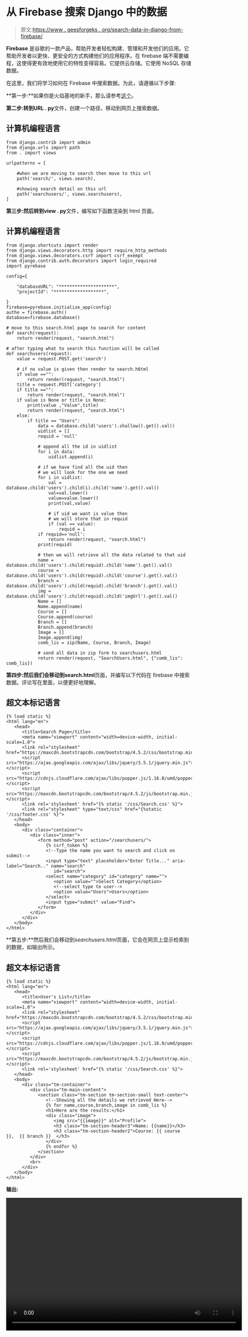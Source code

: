 # 从 Firebase 搜索 Django 中的数据

> 原文:[https://www . geesforgeks . org/search-data-in-django-from-firebase/](https://www.geeksforgeeks.org/search-data-in-django-from-firebase/)

**Firebase** 是谷歌的一款产品，帮助开发者轻松构建、管理和开发他们的应用。它帮助开发者以更快、更安全的方式构建他们的应用程序。在 firebase 端不需要编程，这使得更有效地使用它的特性变得容易。它提供云存储。它使用 NoSQL 存储数据。

在这里，我们将学习如何在 Firebase 中搜索数据。为此，请遵循以下步骤:

**第一步:**如果你是火焰基地的新手，那么请参考[这个](https://www.geeksforgeeks.org/create-a-website-using-html-css-and-javascript-that-stores-data-in-firebase/)。

**第二步:**转到**URL . py**文件，创建一个路径，移动到网页上搜索数据。

## 计算机编程语言

```
from django.contrib import admin
from django.urls import path
from . import views

urlpatterns = [

    #when we are moving to search then move to this url
    path('search/', views.search),

    #showing search detail on this url
    path('searchusers/', views.searchusers),
]
```

**第三步:**然后转到**view . py**文件，编写如下函数渲染到 html 页面。

## 计算机编程语言

```
from django.shortcuts import render
from django.views.decorators.http import require_http_methods
from django.views.decorators.csrf import csrf_exempt
from django.contrib.auth.decorators import login_required
import pyrebase

config={

    "databaseURL": "*********************",
    "projectId": "*******************",

}
firebase=pyrebase.initialize_app(config)
authe = firebase.auth()
database=firebase.database()

# move to this search.html page to search for content
def search(request):
    return render(request, "search.html")

# after typing what to search this function will be called
def searchusers(request):
    value = request.POST.get('search')

    # if no value is given then render to search.h6tml
    if value =="":
        return render(request, "search.html")
    title = request.POST['category']
    if title =="":
        return render(request, "search.html")
    if value is None or title is None:
        print(value ,"Value",title)
        return render(request, "search.html")
    else:
        if title == "Users":
            data = database.child('users').shallow().get().val()
            uidlist = []
            requid = 'null'

            # append all the id in uidlist
            for i in data:
                uidlist.append(i)

            # if we have find all the uid then
            # we will look for the one we need   
            for i in uidlist:
                val = database.child('users').child(i).child('name').get().val()
                val=val.lower()
                value=value.lower()
                print(val,value)

                # if uid we want is value then
                # we will store that in requid
                if (val == value):
                    requid = i
            if requid=='null':
                return render(request, "search.html")
            print(requid)

            # then we will retrieve all the data related to that uid
            name = database.child('users').child(requid).child('name').get().val()
            course = database.child('users').child(requid).child('course').get().val()
            branch = database.child('users').child(requid).child('branch').get().val()
            img = database.child('users').child(requid).child('imgUrl').get().val()
            Name = []
            Name.append(name)
            Course = []
            Course.append(course)
            Branch = []
            Branch.append(branch)
            Image = []
            Image.append(img)
            comb_lis = zip(Name, Course, Branch, Image)

            # send all data in zip form to searchusers.html
            return render(request, "SearchUsers.html", {"comb_lis": comb_lis})
```

**第四步:**然后我们会移动到**search.html**页面，并编写以下代码在 firebase 中搜索数据。评论写在里面，以便更好地理解。

## 超文本标记语言

```
{% load static %}
<html lang="en">
   <head>
      <title>Search Page</title>
      <meta name="viewport" content="width=device-width, initial-scale=1.0">
      <link rel="stylesheet" href="https://maxcdn.bootstrapcdn.com/bootstrap/4.5.2/css/bootstrap.min.css">
      <script src="https://ajax.googleapis.com/ajax/libs/jquery/3.5.1/jquery.min.js"></script>
      <script src="https://cdnjs.cloudflare.com/ajax/libs/popper.js/1.16.0/umd/popper.min.js"></script>
      <script src="https://maxcdn.bootstrapcdn.com/bootstrap/4.5.2/js/bootstrap.min.js"></script>
      <link rel='stylesheet' href="{% static '/css/Search.css' %}">
      <link rel="stylesheet" type="text/css" href="{%static '/css/footer.css' %}">
   </head>
   <body>
      <div class="container">
         <div class="inner">
            <form method="post" action="/searchusers/">
               {% csrf_token %}
               <!--Type the name you want to search and click on submit-->
               <input type="text" placeholder="Enter Title..." aria-label="Search.." name="search"
                  id="search">
               <select name="category" id="category" name="">
                  <option value="">Select Category</option>
                  <!--select type to user-->
                  <option value="Users">Users</option>
               </select>
               <input type="submit" value="Find">
            </form>
         </div>
      </div>
   </body>
</html>
```

**第五步:**然后我们会移动到*searchusers.html*页面，它会在网页上显示检索到的数据，如输出所示。

## 超文本标记语言

```
{% load static %}
<html lang="en">
   <head>
      <title>User's List</title>
      <meta name="viewport" content="width=device-width, initial-scale=1.0">
      <link rel="stylesheet" href="https://maxcdn.bootstrapcdn.com/bootstrap/4.5.2/css/bootstrap.min.css">
      <script src="https://ajax.googleapis.com/ajax/libs/jquery/3.5.1/jquery.min.js"></script>
      <script src="https://cdnjs.cloudflare.com/ajax/libs/popper.js/1.16.0/umd/popper.min.js"></script>
      <script src="https://maxcdn.bootstrapcdn.com/bootstrap/4.5.2/js/bootstrap.min.js"></script>
      <link rel='stylesheet' href="{% static '/css/Search.css' %}">
   </head>
   <body>
      <div class="tm-container">
         <div class="tm-main-content">
            <section class="tm-section tm-section-small text-center">
               <!--Showing all the details we retrieved Here-->
               {% for name,course,branch,image in comb_lis %}
               <h1>Here are the results:</h1>
               <div class="image">
                  <img src="{{image}}" alt="Profile">
                  <h3 class="tm-section-header3">Name: {{name}}</h3>
                  <h3 class="tm-section-header2">Course: {{ course }},  {{ branch }}  </h3>
               </div>
               {% endfor %}
            </section>
         </div>
         <br>
      </div>
   </body>
</html>
```

**输出:**

<video class="wp-video-shortcode" id="video-592043-1" width="640" height="360" preload="metadata" controls=""><source type="video/mp4" src="https://media.geeksforgeeks.org/wp-content/uploads/20210315000536/20210315_000309.mp4?_=1">[https://media.geeksforgeeks.org/wp-content/uploads/20210315000536/20210315_000309.mp4](https://media.geeksforgeeks.org/wp-content/uploads/20210315000536/20210315_000309.mp4)</video>